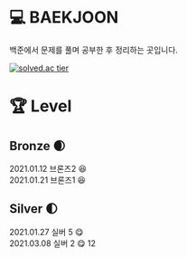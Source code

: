 # :computer: BAEKJOON
백준에서 문제를 풀며 공부한 후 정리하는 곳입니다.

[![solved.ac tier](http://mazassumnida.wtf/api/generate_badge?boj=gks3066)](https://solved.ac/gks3066)  

# :trophy: Level
## Bronze :waxing_crescent_moon:
2021.01.12 브론즈2 :satisfied:  
2021.01.21 브론즈1 :satisfied:

## Silver :first_quarter_moon:
2021.01.27 실버 5 :yum:  
2021.03.08 실버 2 :yum:
12
